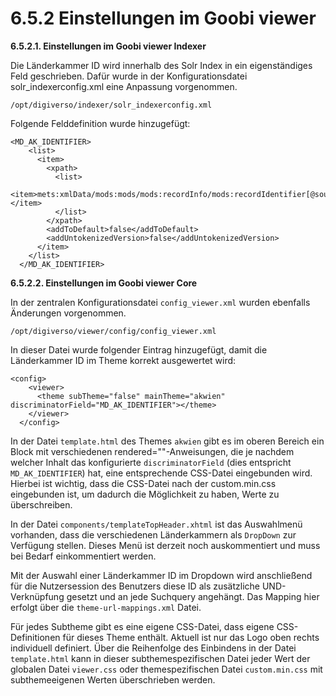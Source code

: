 # 6.5.2 Einstellungen im Goobi viewer

**6.5.2.1. Einstellungen im Goobi viewer Indexer**

Die Länderkammer ID wird innerhalb des Solr Index in ein eigenständiges Feld geschrieben. Dafür wurde in der Konfigurationsdatei solr\_indexerconfig.xml eine Anpassung vorgenommen.

```text
/opt/digiverso/indexer/solr_indexerconfig.xml
```

Folgende Felddefinition wurde hinzugefügt:

```markup
<MD_AK_IDENTIFIER>
    <list>
      <item>
        <xpath>
          <list>

<item>mets:xmlData/mods:mods/mods:recordInfo/mods:recordIdentifier[@source="ak_identifier"]</item>
          </list>
        </xpath>
        <addToDefault>false</addToDefault>
        <addUntokenizedVersion>false</addUntokenizedVersion>
      </item>
    </list>
  </MD_AK_IDENTIFIER>

```

**6.5.2.2. Einstellungen im Goobi viewer Core**

In der zentralen Konfigurationsdatei `config_viewer.xml` wurden ebenfalls Änderungen vorgenommen.

```text
/opt/digiverso/viewer/config/config_viewer.xml 
```

In dieser Datei wurde folgender Eintrag hinzugefügt, damit die Länderkammer ID im Theme korrekt ausgewertet wird:

```markup
<config>
    <viewer>
      <theme subTheme="false" mainTheme="akwien" discriminatorField="MD_AK_IDENTIFIER"></theme>
    </viewer>
  </config>
```

In der Datei `template.html` des Themes `akwien` gibt es im oberen Bereich ein Block mit verschiedenen rendered=""-Anweisungen, die je nachdem welcher Inhalt das konfigurierte `discriminatorField` \(dies entspricht `MD_AK_IDENTIFIER`\) hat, eine entsprechende CSS-Datei eingebunden wird. Hierbei ist wichtig, dass die CSS-Datei nach der custom.min.css eingebunden ist, um dadurch die Möglichkeit zu haben, Werte zu überschreiben.

In der Datei `components/templateTopHeader.xhtml` ist das Auswahlmenü vorhanden, dass die verschiedenen Länderkammern als `DropDown` zur Verfügung stellen. Dieses Menü ist derzeit noch auskommentiert und muss bei Bedarf einkommentiert werden.

Mit der Auswahl einer Länderkammer ID im Dropdown wird anschließend für die Nutzersession des Benutzers diese ID als zusätzliche UND-Verknüpfung gesetzt und an jede Suchquery angehängt. Das Mapping hier erfolgt über die `theme-url-mappings.xml` Datei.

Für jedes Subtheme gibt es eine eigene CSS-Datei, dass eigene CSS-Definitionen für dieses Theme enthält. Aktuell ist nur das Logo oben rechts individuell definiert. Über die Reihenfolge des Einbindens in der Datei `template.html` kann in dieser subthemespezifischen Datei jeder Wert der globalen Datei `viewer.css` oder themespezifischen Datei `custom.min.css` mit subthemeeigenen Werten überschrieben werden.

